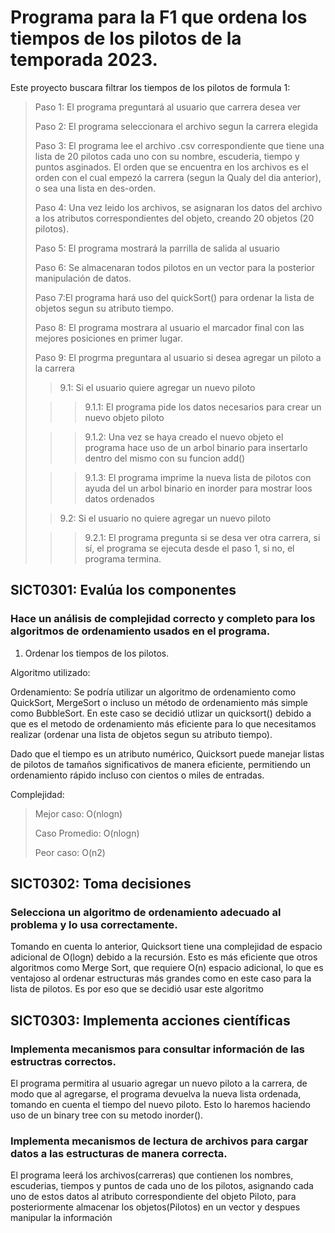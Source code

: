 # Programa para la F1 que ordena los tiempos de los pilotos de la temporada 2023.
Este proyecto buscara filtrar los tiempos de los pilotos de formula 1:
> Paso 1: El programa preguntará al usuario que carrera desea ver
>
> Paso 2: El programa seleccionara el archivo segun la carrera elegida
>
> Paso 3: El programa lee el archivo .csv correspondiente que tiene una lista de 20 pilotos cada uno con su nombre, escuderia, tiempo y puntos asginados. El orden que se encuentra en los archivos es el orden con el cual empezó la carrera (segun la Qualy del dia anterior), o sea una lista en des-orden.
>
> Paso 4: Una vez leido los archivos, se asignaran los datos del archivo a los atributos correspondientes del objeto, creando 20 objetos (20 pilotos).
>
> Paso 5: El programa mostrará la parrilla de salida al usuario
>
> Paso 6: Se almacenaran todos pilotos en un vector para la posterior manipulación de datos.
>
> Paso 7:El programa hará uso del quickSort() para ordenar la lista de objetos segun su atributo tiempo.
>
> Paso 8: El programa mostrara al usuario el marcador final con las mejores posiciones en primer lugar.
>
> Paso 9: El progrma preguntara al usuario si desea agregar un piloto a la carrera
>
>> 9.1: Si el usuario quiere agregar un nuevo piloto
>
>>> 9.1.1: El programa pide los datos necesarios para crear un nuevo objeto piloto
>
>>> 9.1.2: Una vez se haya creado el nuevo objeto el programa hace uso de un arbol binario para insertarlo dentro del mismo con su funcion add()
>
>>> 9.1.3: El programa imprime la nueva lista de pilotos con ayuda del un arbol binario en inorder para mostrar loos datos ordenados
>
>> 9.2: Si el usuario no quiere agregar un nuevo piloto
>
>>> 9.2.1: El programa pregunta si se desa ver otra carrera, si sí, el programa se ejecuta desde el paso 1, si no, el programa termina.
>




## SICT0301: Evalúa los componentes

### Hace un análisis de complejidad correcto y completo para los algoritmos de ordenamiento usados en el programa.

1. Ordenar los tiempos de los pilotos.
>
Algoritmo utilizado:
>
Ordenamiento: Se podría utilizar un algoritmo de ordenamiento como QuickSort, MergeSort o incluso un método de ordenamiento más simple como BubbleSort. En este caso se decidió utlizar un quicksort() debido a que es el metodo de ordenamiento más eficiente para lo que necesitamos realizar (ordenar una lista de objetos segun su atributo tiempo).
>
Dado que el tiempo es un atributo numérico, Quicksort puede manejar listas de pilotos de tamaños significativos de manera eficiente, permitiendo un ordenamiento rápido incluso con cientos o miles de entradas.
>
Complejidad:
> Mejor caso: O(nlogn)
>
> Caso Promedio: O(nlogn)
>
> Peor caso: O(n2)

## SICT0302: Toma decisiones

### Selecciona un algoritmo de ordenamiento adecuado al problema y lo usa correctamente.

Tomando en cuenta lo anterior, Quicksort tiene una complejidad de espacio adicional de O(logn) debido a la recursión. Esto es más eficiente que otros algoritmos como Merge Sort, que requiere O(n) espacio adicional, lo que es ventajoso al ordenar estructuras más grandes como en este caso para la lista de pilotos. Es por eso que se decidió usar este algoritmo

## SICT0303: Implementa acciones científicas

### Implementa mecanismos para consultar información de las estructras correctos.
El programa permitira al usuario agregar un nuevo piloto a la carrera, de modo que al agregarse, el programa devuelva la nueva lista ordenada, tomando en cuenta el tiempo del nuevo piloto. Esto lo haremos haciendo uso de un  binary tree con su metodo inorder().

### Implementa mecanismos de lectura de archivos para cargar datos a las estructuras de manera correcta.
El programa leerá los archivos(carreras) que contienen los  nombres, escuderias, tiempos y puntos de cada uno de los pilotos, asignando cada uno de estos datos al atributo correspondiente del objeto Piloto, para posteriormente almacenar los objetos(Pilotos) en un vector y despues manipular la información